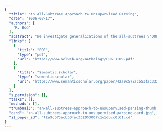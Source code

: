 ```yaml
---
{
  "title": "An All-Subtrees Approach to Unsupervised Parsing",
  "date": "2006-07-17",
  "authors": [
    "R. Bod"
  ],
  "abstract": "We investigate generalizations of the all-subtrees \"DOP\" approach to unsupervised parsing. Unsupervised DOP models assign all possible binary trees to a set of sentences and next use (a large random subset of) all subtrees from these binary trees to compute the most probable parse trees. We will test both a relative frequency estimator for unsupervised DOP and a maximum likelihood estimator which is known to be statistically consistent. We report state-of-the-art results on English (WSJ), German (NEGRA) and Chinese (CTB) data. To the best of our knowledge this is the first paper which tests a maximum likelihood estimator for DOP on the Wall Street Journal, leading to the surprising result that an unsupervised parsing model beats a widely used supervised model (a treebank PCFG).",
  "links": [
    {
      "title": "PDF",
      "type": "pdf",
      "url": "https://www.aclweb.org/anthology/P06-1109.pdf"
    },
    {
      "title": "Semantic Scholar",
      "type": "semanticscholar",
      "url": "https://www.semanticscholar.org/paper/42a9c575acb53fac332993087c1e1dbcc8161ccd"
    }
  ],
  "supervision": [],
  "tasks": [],
  "methods": [],
  "thumbnail": "an-all-subtrees-approach-to-unsupervised-parsing-thumb.jpg",
  "card": "an-all-subtrees-approach-to-unsupervised-parsing-card.jpg",
  "s2_paper_id": "42a9c575acb53fac332993087c1e1dbcc8161ccd"
}
---
```


